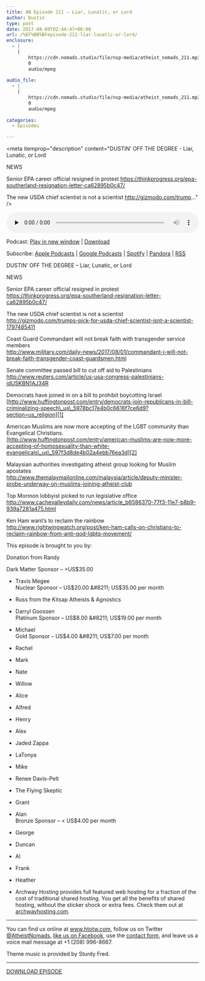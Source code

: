 ```yaml
---
title: AN Episode 211 – Liar, Lunatic, or Lord
author: Dustin
type: post
date: 2017-08-09T02:44:47+00:00
url: /%EF%BB%BFepisode-211-liar-lunatic-or-lord/
enclosure:
  - |
    |
        https://cdn.nomads.studio/file/nsp-media/atheist_nomads_211.mp3
        0
        audio/mpeg
        
audio_file:
  - |
    |
        https://cdn.nomads.studio/file/nsp-media/atheist_nomads_211.mp3
        0
        audio/mpeg
        
categories:
  - Episodes

---
```

<div itemscope itemtype="http://schema.org/AudioObject">
  <meta itemprop="name" content="%EF%BB%BFEpisode 211 &#8211; Liar, Lunatic, or Lord" />
  
  <meta itemprop="uploadDate" content="2017-08-08T20:44:47-06:00" />
  
  <meta itemprop="encodingFormat" content="audio/mpeg" />
  
  <meta itemprop="description" content="DUSTIN’ OFF THE DEGREE - Liar, Lunatic, or Lord

NEWS

Senior EPA career official resigned in protest
https://thinkprogress.org/epa-southerland-resignation-letter-ca62895b0c47/

The new USDA chief scientist is not a scientist
http://gizmodo.com/trump..." />
  
  <meta itemprop="contentUrl" content="https://dts.podtrac.com/redirect.mp3/cdn.nomads.studio/file/nsp-media/atheist_nomads_211.mp3" />
  </p> 
  
  <div class="powerpress_player" id="powerpress_player_8474">
    <audio class="wp-audio-shortcode" id="audio-1600-218" preload="none" style="width: 100%;" controls="controls"><source type="audio/mpeg" src="https://dts.podtrac.com/redirect.mp3/cdn.nomads.studio/file/nsp-media/atheist_nomads_211.mp3?_=218" /><a href="https://dts.podtrac.com/redirect.mp3/cdn.nomads.studio/file/nsp-media/atheist_nomads_211.mp3">https://dts.podtrac.com/redirect.mp3/cdn.nomads.studio/file/nsp-media/atheist_nomads_211.mp3</a></audio>
  </div>
</div>

<p class="powerpress_links powerpress_links_mp3">
  Podcast: <a href="https://dts.podtrac.com/redirect.mp3/cdn.nomads.studio/file/nsp-media/atheist_nomads_211.mp3" class="powerpress_link_pinw" target="_blank" title="Play in new window" onclick="return powerpress_pinw('https://htotw.com/?powerpress_pinw=1600-podcast');" rel="nofollow">Play in new window</a> | <a href="https://dts.podtrac.com/redirect.mp3/cdn.nomads.studio/file/nsp-media/atheist_nomads_211.mp3" class="powerpress_link_d" title="Download" rel="nofollow" download="atheist_nomads_211.mp3">Download</a>
</p>

<p class="powerpress_links powerpress_subscribe_links">
  Subscribe: <a href="https://podcasts.apple.com/us/podcast/humanists-take-on-the-world/id530050098?mt=2&ls=1" class="powerpress_link_subscribe powerpress_link_subscribe_itunes" target="_blank" title="Subscribe on Apple Podcasts" rel="nofollow">Apple Podcasts</a> | <a href="https://www.google.com/podcasts?feed=aHR0cDovL2F0aGVpc3Rub21hZHMubGlic3luLmNvbS9yc3M%3D" class="powerpress_link_subscribe powerpress_link_subscribe_googleplay" target="_blank" title="Subscribe on Google Podcasts" rel="nofollow">Google Podcasts</a> | <a href="https://open.spotify.com/show/3LzK2xZGike6Tc1GEMtMbr?si=LieN9SNuTpq96smuaUsH8A" class="powerpress_link_subscribe powerpress_link_subscribe_spotify" target="_blank" title="Subscribe on Spotify" rel="nofollow">Spotify</a> | <a href="https://www.pandora.com/podcast/atheist-nomads/PC:10122?corr=62071012&part=ug" class="powerpress_link_subscribe powerpress_link_subscribe_pandora" target="_blank" title="Subscribe on Pandora" rel="nofollow">Pandora</a> | <a href="https://htotw.com/feed/podcast/" class="powerpress_link_subscribe powerpress_link_subscribe_rss" target="_blank" title="Subscribe via RSS" rel="nofollow">RSS</a>
</p>

<CENTER>
</CENTER>DUSTIN’ OFF THE DEGREE &#8211; Liar, Lunatic, or Lord

NEWS

Senior EPA career official resigned in protest  
<https://thinkprogress.org/epa-southerland-resignation-letter-ca62895b0c47/>

The new USDA chief scientist is not a scientist  
<http://gizmodo.com/trumps-pick-for-usda-chief-scientist-isnt-a-scientist-1797485411>

Coast Guard Commandant will not break faith with transgender service members  
<http://www.military.com/daily-news/2017/08/01/commandant-i-will-not-break-faith-transgender-coast-guardsmen.html>

Senate committee passed bill to cut off aid to Palestinians  
<http://www.reuters.com/article/us-usa-congress-palestinians-idUSKBN1AJ34R>

Democrats have joined in on a bill to prohibit boycotting Israel  
[http://www.huffingtonpost.com/entry/democrats-join-republicans-in-bill-criminalizing-speech\_us\_5978bc17e4b0c6616f7ce6d9?section=us_religion][1]

American Muslims are now more accepting of the LGBT community than Evangelical Christians.  
[http://www.huffingtonpost.com/entry/american-muslims-are-now-more-accepting-of-homosexuality-than-white-evangelicals\_us\_597f3d8de4b02a4ebb76ea3d][2]

Malaysian authorities investigating atheist group looking for Muslim apostates  
<http://www.themalaymailonline.com/malaysia/article/deputy-minister-probe-underway-on-muslims-joining-atheist-club>

Top Mormon lobbyist picked to run legislative office  
<http://www.cachevalleydaily.com/news/article_b6586370-77f3-11e7-b8b9-939a7281a475.html>

Ken Ham want’s to reclaim the rainbow  
<http://www.rightwingwatch.org/post/ken-ham-calls-on-christians-to-reclaim-rainbow-from-anti-god-lgbtq-movement/>

This episode is brought to you by:

Donation from Randy

Dark Matter Sponsor &#8211; >US$35.00  
* Travis Megee  
Nuclear Sponsor &#8211; US$20.00 &#8211; US$35.00 per month  
* Russ from the Kitsap Atheists & Agnostics  
* Darryl Goossen  
Platinum Sponsor &#8211; US$8.00 &#8211; US$19.00 per month  
* Michael  
Gold Sponsor &#8211; US$4.00 &#8211; US$7.00 per month  
* Rachel  
* Mark  
* Nate  
* Willow  
* Alice  
* Alfred  
* Henry  
* Alex  
* Jaded Zappa  
* LaTonya  
* Mike  
* Renee Davis-Pelt  
* The Flying Skeptic  
* Grant  
* Alan  
Bronze Sponsor &#8211; < US$4.00 per month  
* George  
* Duncan  
* Al  
* Frank  
* Heather

* Archway Hosting provides full featured web hosting for a fraction of the cost of traditional shared hosting. You get all the benefits of shared hosting, without the sticker shock or extra fees. Check them out at <a href="http://archwayhosting.com/" target="_blank" rel="noopener">archwayhosting.com</a>.

<hr width="500" />

You can find us online at <a href="https://www.htotw.com/" target="_blank" rel="noopener">www.htotw.com</a>, follow us on Twitter <a href="https://htotw.com/twitter" target="_blank" rel="noopener">@AtheistNomads</a>, <a href="https://htotw.com/facebook" target="_blank" rel="noopener">like us on Facebook</a>, use the [contact form](https://htotw.com/contact), and leave us a voice mail message at +1 (208) 996-8667.

Theme music is provided by Sturdy Fred.

<hr width="”500”" />

[DOWNLOAD EPISODE][3]

 [1]: http://www.huffingtonpost.com/entry/democrats-join-republicans-in-bill-criminalizing-speech_us_5978bc17e4b0c6616f7ce6d9?section=us_religion
 [2]: http://www.huffingtonpost.com/entry/american-muslims-are-now-more-accepting-of-homosexuality-than-white-evangelicals_us_597f3d8de4b02a4ebb76ea3d
 [3]: https://dts.podtrac.com/redirect.mp3/cdn.nomads.studio/file/nsp-media/atheist_nomads_211.mp3